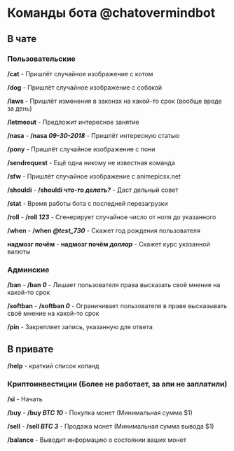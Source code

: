 # Команды бота @chatovermindbot

## В чате

### Пользовательские

**/cat** - Пришлёт случайное изображение с котом

**/dog** - Пришлёт случайное изображение с собакой

**/laws** - Пришлёт изменения в законах на какой-то срок (вообще вроде за день)

**/letmeout** - Предложит интересное занятие

**/nasa** - **/nasa _09-30-2018_** - Пришлёт интересную статью

**/pony** - Пришлёт случайное изображение с пони

**/sendrequest** - Ещё одна никому не известная команда

**/sfw** - Пришлёт случайное изображение с animepicsx.net

**/shouldi** - **/shouldi _что-то делать?_** - Даст дельный совет

**/stat** - Время работы бота с последней перезагрузки

**/roll** - **/roll _123_** - Сгенерирует случайное число от ноля до указанного

**/when** - **/when _@test_730_** - Скажет год рождения пользователя

**надмозг почём** - **надмозг почём _доллар_** - Скажет курс указанной валюты

### Админские

**/ban** - **/ban _0_** - Лишает пользователя права высказать своё мнение на какой-то срок

**/softban** - **/softban _0_** - Ограничивает пользователя в праве высказывать своё мнение на какой-то срок

**/pin** - Закрепляет запись, указанную для ответа

## В привате

**/help** - краткий список копанд

### Криптоинвестиции (Более не работает, за апи не заплатили)

**/si** - Начать

**/buy** - **/buy _BTC_ _10_** - Покупка монет (Минимальная сумма $1)

**/sell** - **/sell _BTC_ _3_** - Продажа монет (Минимальная сумма вывода $1)

**/balance** - Выводит информацию о состоянии ваших монет
